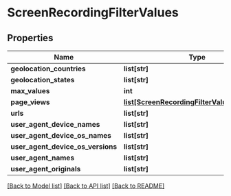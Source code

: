 # ScreenRecordingFilterValues

## Properties
Name | Type | Description | Notes
------------ | ------------- | ------------- | -------------
**geolocation_countries** | **list[str]** |  | [optional] 
**geolocation_states** | **list[str]** |  | [optional] 
**max_values** | **int** |  | [optional] 
**page_views** | [**list[ScreenRecordingFilterValuesPageView]**](ScreenRecordingFilterValuesPageView.md) |  | [optional] 
**urls** | **list[str]** |  | [optional] 
**user_agent_device_names** | **list[str]** |  | [optional] 
**user_agent_device_os_names** | **list[str]** |  | [optional] 
**user_agent_device_os_versions** | **list[str]** |  | [optional] 
**user_agent_names** | **list[str]** |  | [optional] 
**user_agent_originals** | **list[str]** |  | [optional] 

[[Back to Model list]](../README.md#documentation-for-models) [[Back to API list]](../README.md#documentation-for-api-endpoints) [[Back to README]](../README.md)


